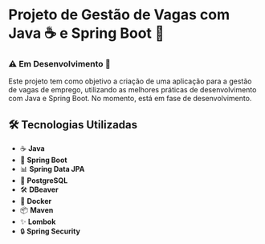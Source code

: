 # Projeto de Gestão de Vagas com Java ☕ e Spring Boot 🍃

### ⚠️ Em Desenvolvimento 🚧

Este projeto tem como objetivo a criação de uma aplicação para a gestão de vagas de emprego, utilizando as melhores práticas de desenvolvimento com Java e Spring Boot. No momento, está em fase de desenvolvimento.

## 🛠️ Tecnologias Utilizadas

* ☕ **Java**  
* 🌱 **Spring Boot**  
* 📊 **Spring Data JPA**  
* 🐘 **PostgreSQL**  
* 🛠️ **DBeaver**  
* 🐳 **Docker**  
* 📦 **Maven**  
* ✨ **Lombok**  
* 🔒 **Spring Security**
